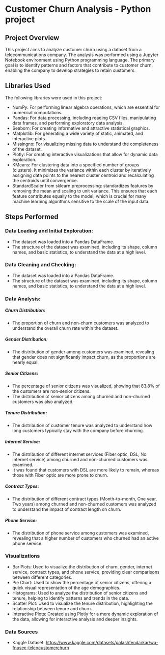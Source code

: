# Customer Churn Analysis - Python project

## Project Overview
This project aims to analyze customer churn using a dataset from a telecommunications company. The analysis was performed using a Jupyter Notebook environment using Python programming language. The primary goal is to identify patterns and factors that contribute to customer churn, enabling the company to develop strategies to retain customers.

## Libraries Used

The following libraries were used in this project:

- NumPy: For performing linear algebra operations, which are essential for numerical computations.
- Pandas: For data processing, including reading CSV files, manipulating data frames, and performing exploratory data analysis.
- Seaborn: For creating informative and attractive statistical graphics.
- Matplotlib: For generating a wide variety of static, animated, and interactive plots.
- Missingno: For visualizing missing data to understand the completeness of the dataset.
- Plotly: For creating interactive visualizations that allow for dynamic data exploration.
- KMeans: For clustering data into a specified number of groups (clusters). It minimizes the variance within each cluster by iteratively assigning data points to the nearest cluster centroid and recalculating the centroids until convergence.
- StandardScaler from sklearn.preprocessing: standardizes features by removing the mean and scaling to unit variance. This ensures that each feature contributes equally to the model, which is crucial for many machine learning algorithms sensitive to the scale of the input data.

## Steps Performed

### Data Loading and Initial Exploration:

- The dataset was loaded into a Pandas DataFrame.
- The structure of the dataset was examined, including its shape, column names, and basic statistics, to understand the data at a high level.

### Data Cleaning and Checking:

- The dataset was loaded into a Pandas DataFrame.
- The structure of the dataset was examined, including its shape, column names, and basic statistics, to understand the data at a high level.

### Data Analysis:

##### Churn Distribution:

- The proportion of churn and non-churn customers was analyzed to understand the overall churn rate within the dataset.

##### Gender Distribution:

- The distribution of gender among customers was examined, revealing that gender does not significantly impact churn, as the proportions are nearly equal.

##### Senior Citizens:

- The percentage of senior citizens was visualized, showing that 83.8% of the customers are non-senior citizens.
- The distribution of senior citizens among churned and non-churned customers was also analyzed.

##### Tenure Distribution:

- The distribution of customer tenure was analyzed to understand how long customers typically stay with the company before churning.

##### Internet Service:

- The distribution of different internet services (Fiber optic, DSL, No internet service) among churned and non-churned customers was examined.
- It was found that customers with DSL are more likely to remain, whereas those with Fiber optic are more prone to churn.

##### Contract Types:

- The distribution of different contract types (Month-to-month, One year, Two years) among churned and non-churned customers was analyzed to understand the impact of contract length on churn.

##### Phone Service:

- The distribution of phone service among customers was examined, revealing that a higher number of customers who churned had an active phone service.

### Visualizations

- Bar Plots: Used to visualize the distribution of churn, gender, internet service, contract types, and phone service, providing clear comparisons between different categories.
- Pie Chart: Used to show the percentage of senior citizens, offering a quick visual representation of the age demographics.
- Histograms: Used to analyze the distribution of senior citizens and tenure, helping to identify patterns and trends in the data.
- Scatter Plot: Used to visualize the tenure distribution, highlighting the relationship between tenure and churn.
- Interactive Plots: Created using Plotly for a more dynamic exploration of the data, allowing for interactive analysis and deeper insights.

### Data Sources
- Kaggle Dataset: https://www.kaggle.com/datasets/palashfendarkar/wa-fnusec-telcocustomerchurn
